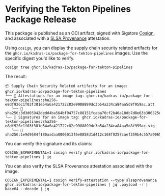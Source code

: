 # Verifying the Tekton Pipelines Package Release

This package is published as an OCI artifact, signed with Sigstore [Cosign](https://docs.sigstore.dev/cosign/overview), and associated with a [SLSA Provenance](https://slsa.dev/provenance) attestation.

Using `cosign`, you can display the supply chain security related artifacts for the `ghcr.io/kadras-io/package-for-tekton-pipelines` images. Use the specific digest you'd like to verify.

```shell
cosign tree ghcr.io/kadras-io/package-for-tekton-pipelines
```

The result:

```shell
📦 Supply Chain Security Related artifacts for an image: ghcr.io/kadras-io/package-for-tekton-pipelines
└── 💾 Attestations for an image tag: ghcr.io/kadras-io/package-for-tekton-pipelines:sha256-e8df926c1f03f381e54a6a421722c82e9988899dc3b54a234ca84aa5d8f959ac.att
   └── 🍒 sha256:3d3d05042dedd4ba564bf04757c88151fcaba70cf2b46a18db7d8e63b306525d
└── 🔐 Signatures for an image tag: ghcr.io/kadras-io/package-for-tekton-pipelines:sha256-e8df926c1f03f381e54a6a421722c82e9988899dc3b54a234ca84aa5d8f959ac.sig
   └── 🍒 sha256:1e9d9684f180aadaa8006013f6e8858d1d412c168f0257caef359b4c557a9065
```

You can verify the signature and its claims:

```shell
COSIGN_EXPERIMENTAL=1 cosign verify ghcr.io/kadras-io/package-for-tekton-pipelines | jq
```

You can also verify the SLSA Provenance attestation associated with the image.

```shell
COSIGN_EXPERIMENTAL=1 cosign verify-attestation --type slsaprovenance ghcr.io/kadras-io/package-for-tekton-pipelines | jq .payload -r | base64 --decode | jq
```
